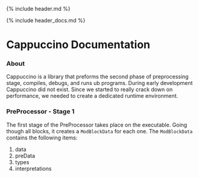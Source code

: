 {% include header.md %}

{% include header_docs.md %}

# Cappuccino Documentation

### About

Cappuccino is a library that preforms the second phase of preprocessing stage, compiles, debugs, and runs ub programs. During early development Cappuccino did not exist. Since we started to really crack down on performance, we needed to create a dedicated runtime environment.

### PreProcessor - Stage 1

The first stage of the PreProcessor takes place on the executable. Going though all blocks, it creates a `ModBlockData` for each one. The `ModBlockData` contains the following items:
<ol>
	<li>data</li>
	<li>preData</li>
	<li>types</li>
	<li>interpretations</li>
<ol>

